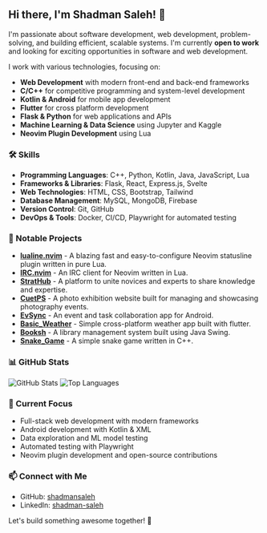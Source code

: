 ## Hi there, I'm Shadman Saleh! 👋

I'm passionate about software development, web development, problem-solving, and building efficient, scalable systems. I'm currently **open to work** and looking for exciting opportunities in software and web development.

I work with various technologies, focusing on:

- **Web Development** with modern front-end and back-end frameworks
- **C/C++** for competitive programming and system-level development
- **Kotlin & Android** for mobile app development
- **Flutter** for cross platform development
- **Flask & Python** for web applications and APIs
- **Machine Learning & Data Science** using Jupyter and Kaggle
- **Neovim Plugin Development** using Lua

### 🛠 Skills

- **Programming Languages**: C++, Python, Kotlin, Java, JavaScript, Lua
- **Frameworks & Libraries**: Flask, React, Express.js, Svelte
- **Web Technologies**: HTML, CSS, Bootstrap, Tailwind
- **Database Management**: MySQL, MongoDB, Firebase
- **Version Control**: Git, GitHub
- **DevOps & Tools**: Docker, CI/CD, Playwright for automated testing

### 🚀 Notable Projects

- **[lualine.nvim](https://github.com/shadmansaleh/lualine.nvim)** - A blazing fast and easy-to-configure Neovim statusline plugin written in pure Lua.
- **[IRC.nvim](https://github.com/shadmansaleh/IRC.nvim)** - An IRC client for Neovim written in Lua.
- **[StratHub](https://github.com/shadmansaleh/StratHub)** - A platform to unite novices and experts to share knowledge and expertise.
- **[CuetPS](https://github.com/shadmansaleh/CuetPS)** - A photo exhibition website built for managing and showcasing photography events.
- **[EvSync](https://github.com/shadmansaleh/EvSync)** - An event and task collaboration app for Android.
- **[Basic_Weather](https://github.com/shadmansaleh/Basic_Weather.app)** - Simple cross-platform weather app built with flutter.
- **[Booksh](https://github.com/shadmansaleh/Booksh)** - A library management system built using Java Swing.
- **[Snake_Game](https://github.com/shadmansaleh/Snake_Game)** - A simple snake game written in C++.

### 📊 GitHub Stats

![GitHub Stats](https://github-readme-stats.vercel.app/api?username=shadmansaleh&show_icons=true&theme=radical)
![Top Languages](https://github-readme-stats.vercel.app/api/top-langs/?username=shadmansaleh&layout=compact&theme=radical)

### 📌 Current Focus

- Full-stack web development with modern frameworks
- Android development with Kotlin & XML
- Data exploration and ML model testing
- Automated testing with Playwright
- Neovim plugin development and open-source contributions

### 📫 Connect with Me

- GitHub: [shadmansaleh](https://github.com/shadmansaleh)
- LinkedIn: [shadman-saleh](https://www.linkedin.com/in/shadman-saleh/)
<!-- - Portfolio: [Website](#) -->

Let's build something awesome together! 🚀
